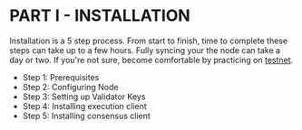 # PART I - INSTALLATION

Installation is a 5 step process. From start to finish, time to complete these steps can take up to a few hours. Fully syncing your the node can take a day or two. If you're not sure, become comfortable by practicing on [testnet](../../../guide-or-how-to-setup-a-validator-on-eth2-testnet-prater-1/).

* Step 1: Prerequisites
* Step 2: Configuring Node
* Step 3: Setting up Validator Keys
* Step 4: Installing execution client
* Step 5: Installing consensus client
